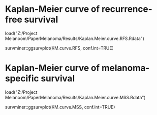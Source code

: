 # Kaplan-Meier curve of recurrence-free survival
load("Z:/Project Melanoom/PaperMelanoma/Results/Kaplan.Meier.curve.RFS.Rdata")

survminer::ggsurvplot(KM.curve.RFS, conf.int=TRUE)


# Kaplan-Meier curve of melanoma-specific survival 
load("Z:/Project Melanoom/PaperMelanoma/Results/Kaplan.Meier.curve.MSS.Rdata")

survminer::ggsurvplot(KM.curve.MSS, conf.int=TRUE)

